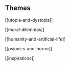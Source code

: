 ## Themes

[[utopia-and-dystopia]]

[[moral-dilemmas]]

[[humanity-and-artificial-life]]

[[psionics-and-horror]]

[[inspirations]]
